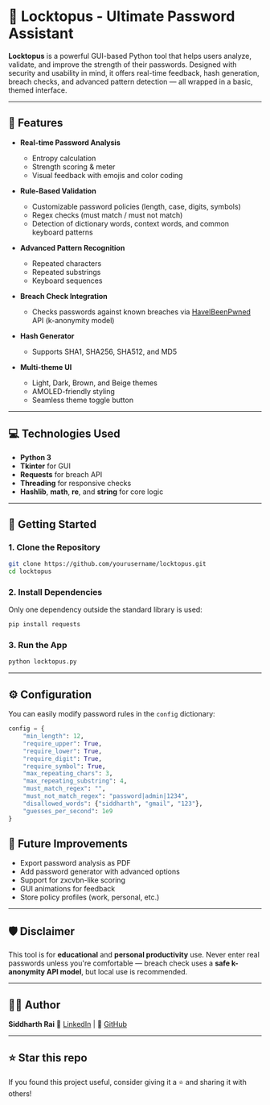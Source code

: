 # 🐙 Locktopus - Ultimate Password Assistant

**Locktopus** is a powerful GUI-based Python tool that helps users analyze, validate, and improve the strength of their passwords. Designed with security and usability in mind, it offers real-time feedback, hash generation, breach checks, and advanced pattern detection — all wrapped in a basic, themed interface.


---

## 🔐 Features

- **Real-time Password Analysis**
  - Entropy calculation
  - Strength scoring & meter
  - Visual feedback with emojis and color coding

- **Rule-Based Validation**
  - Customizable password policies (length, case, digits, symbols)
  - Regex checks (must match / must not match)
  - Detection of dictionary words, context words, and common keyboard patterns

- **Advanced Pattern Recognition**
  - Repeated characters
  - Repeated substrings
  - Keyboard sequences

- **Breach Check Integration**
  - Checks passwords against known breaches via [HaveIBeenPwned](https://haveibeenpwned.com/Passwords) API (k-anonymity model)

- **Hash Generator**
  - Supports SHA1, SHA256, SHA512, and MD5

- **Multi-theme UI**
  - Light, Dark, Brown, and Beige themes
  - AMOLED-friendly styling
  - Seamless theme toggle button

---

## 💻 Technologies Used

- **Python 3**
- **Tkinter** for GUI
- **Requests** for breach API
- **Threading** for responsive checks
- **Hashlib**, **math**, **re**, and **string** for core logic

---

## 🚀 Getting Started

### 1. Clone the Repository

```bash
git clone https://github.com/yourusername/locktopus.git
cd locktopus
````

### 2. Install Dependencies

Only one dependency outside the standard library is used:

```bash
pip install requests
```

### 3. Run the App

```bash
python locktopus.py
```

---

## ⚙️ Configuration

You can easily modify password rules in the `config` dictionary:

```python
config = {
    "min_length": 12,
    "require_upper": True,
    "require_lower": True,
    "require_digit": True,
    "require_symbol": True,
    "max_repeating_chars": 3,
    "max_repeating_substring": 4,
    "must_match_regex": "",
    "must_not_match_regex": "password|admin|1234",
    "disallowed_words": {"siddharth", "gmail", "123"},
    "guesses_per_second": 1e9
}
```


## 🧠 Future Improvements

* Export password analysis as PDF
* Add password generator with advanced options
* Support for zxcvbn-like scoring
* GUI animations for feedback
* Store policy profiles (work, personal, etc.)

---

## 🛡️ Disclaimer

This tool is for **educational** and **personal productivity** use. Never enter real passwords unless you're comfortable — breach check uses a **safe k-anonymity API model**, but local use is recommended.


---

## 🧑‍💻 Author

**Siddharth Rai**
🔗 [LinkedIn](https://www.linkedin.com/in/siddharthrai1) | 🐙 [GitHub](https://github.com/Sidd-Rai)

---

## ⭐️ Star this repo

If you found this project useful, consider giving it a ⭐️ and sharing it with others!


